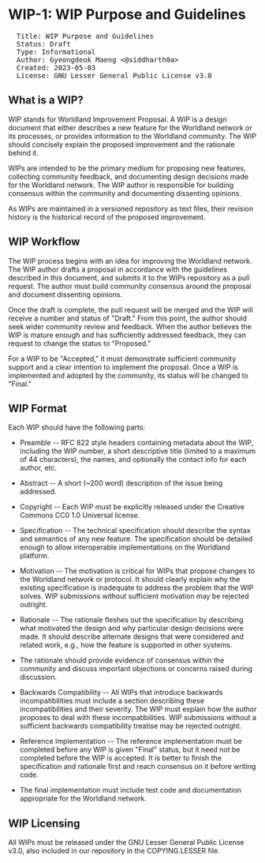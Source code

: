 # WIP-1: WIP Purpose and Guidelines

<pre>
  Title: WIP Purpose and Guidelines
  Status: Draft
  Type: Informational
  Author: Gyeongdeok Maeng <@siddharth0a>  
  Created: 2023-05-03
  License: GNU Lesser General Public License v3.0
</pre>

## What is a WIP?

WIP stands for Worldland Improvement Proposal. A WIP is a design document that either describes a new feature for the Worldland network or its processes, or provides information to the Worldland community. The WIP should concisely explain the proposed improvement and the rationale behind it.

WIPs are intended to be the primary medium for proposing new features, collecting community feedback, and documenting design decisions made for the Worldland network. The WIP author is responsible for building consensus within the community and documenting dissenting opinions.

As WIPs are maintained in a versioned repository as text files, their revision history is the historical record of the proposed improvement.

## WIP Workflow

The WIP process begins with an idea for improving the Worldland network. The WIP author drafts a proposal in accordance with the guidelines described in this document, and submits it to the WIPs repository as a pull request. The author must build community consensus around the proposal and document dissenting opinions.

Once the draft is complete, the pull request will be merged and the WIP will receive a number and status of "Draft." From this point, the author should seek wider community review and feedback. When the author believes the WIP is mature enough and has sufficiently addressed feedback, they can request to change the status to "Proposed."

For a WIP to be "Accepted," it must demonstrate sufficient community support and a clear intention to implement the proposal. Once a WIP is implemented and adopted by the community, its status will be changed to "Final."

## WIP Format

Each WIP should have the following parts:

* Preamble -- RFC 822 style headers containing metadata about the WIP, including the WIP number, a short descriptive title (limited to a maximum of 44 characters), the names, and optionally the contact info for each author, etc.

* Abstract -- A short (~200 word) description of the issue being addressed.

* Copyright -- Each WIP must be explicitly released under the Creative Commons CC0 1.0 Universal license.

* Specification -- The technical specification should describe the syntax and semantics of any new feature. The specification should be detailed enough to allow interoperable implementations on the Worldland platform.

* Motivation -- The motivation is critical for WIPs that propose changes to the Worldland network or protocol. It should clearly explain why the existing specification is inadequate to address the problem that the WIP solves. WIP submissions without sufficient motivation may be rejected outright.

* Rationale -- The rationale fleshes out the specification by describing what motivated the design and why particular design decisions were made. It should describe alternate designs that were considered and related work, e.g., how the feature is supported in other systems.

* The rationale should provide evidence of consensus within the community and discuss important objections or concerns raised during discussion.

* Backwards Compatibility -- All WIPs that introduce backwards incompatibilities must include a section describing these incompatibilities and their severity. The WIP must explain how the author proposes to deal with these incompatibilities. WIP submissions without a sufficient backwards compatibility treatise may be rejected outright.

* Reference Implementation -- The reference implementation must be completed before any WIP is given "Final" status, but it need not be completed before the WIP is accepted. It is better to finish the specification and rationale first and reach consensus on it before writing code.

* The final implementation must include test code and documentation appropriate for the Worldland network.

## WIP Licensing

All WIPs must be released under the GNU Lesser General Public License v3.0, also included in our repository in the COPYING.LESSER file.